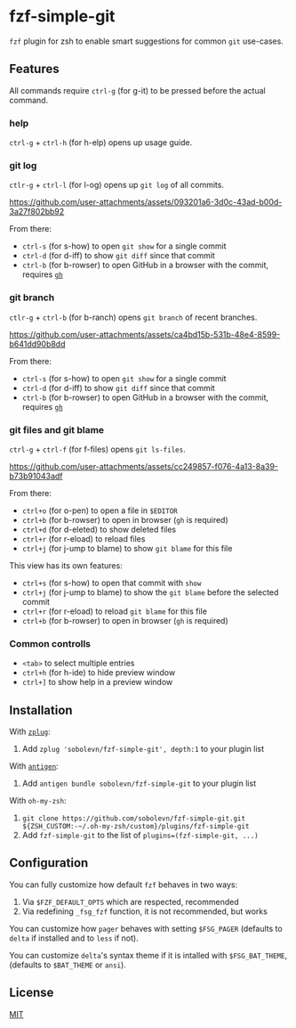 # fzf-simple-git

`fzf` plugin for zsh to enable smart suggestions for common `git` use-cases.


## Features

All commands require `ctrl-g` (for g-it) to be pressed before the actual command.

### help

`ctrl-g` + `ctrl-h` (for h-elp) opens up usage guide.

### git log

`ctlr-g` + `ctrl-l` (for l-og) opens up `git log` of all commits.

https://github.com/user-attachments/assets/093201a6-3d0c-43ad-b00d-3a27f802bb92

From there:
- `ctrl-s` (for s-how) to open `git show` for a single commit
- `ctrl-d` (for d-iff) to show `git diff` since that commit
- `ctrl-b` (for b-rowser) to open GitHub in a browser with the commit, requires [`gh`](https://github.com/cli/cli)

### git branch

`ctlr-g` + `ctrl-b` (for b-ranch) opens `git branch` of recent branches.

https://github.com/user-attachments/assets/ca4bd15b-531b-48e4-8599-b641dd90b8dd

From there:
- `ctrl-s` (for s-how) to open `git show` for a single commit
- `ctrl-d` (for d-iff) to show `git diff` since that commit
- `ctrl-b` (for b-rowser) to open GitHub in a browser with the commit, requires [`gh`](https://github.com/cli/cli)

### git files and git blame

`ctrl-g` + `ctrl-f` (for f-files) opens `git ls-files`.

https://github.com/user-attachments/assets/cc249857-f076-4a13-8a39-b73b91043adf

From there:
- `ctrl+o` (for o-pen) to open a file in `$EDITOR`
- `ctrl+b` (for b-rowser) to open in browser (`gh` is required)
- `ctrl+d` (for d-eleted) to show deleted files
- `ctrl+r` (for r-eload) to reload files
- `ctrl+j` (for j-ump to blame) to show `git blame` for this file

This view has its own features:
- `ctrl+s` (for s-how) to open that commit with `show`
- `ctrl+j` (for j-ump to blame)  to show the `git blame` before the selected commit
- `ctrl+r` (for r-eload) to reload `git blame` for this file
- `ctrl+b` (for b-rowser) to open in browser (`gh` is required)

### Common controlls

- `<tab>` to select multiple entries
- `ctrl+h` (for h-ide) to hide preview window
- `ctrl+]` to show help in a preview window


## Installation

With [`zplug`](https://github.com/zplug/zplug):
1. Add `zplug 'sobolevn/fzf-simple-git', depth:1` to your plugin list

With [`antigen`](https://github.com/zsh-users/antigen):
1. Add `antigen bundle sobolevn/fzf-simple-git` to your plugin list

With `oh-my-zsh`:
1. `git clone https://github.com/sobolevn/fzf-simple-git.git ${ZSH_CUSTOM:-~/.oh-my-zsh/custom}/plugins/fzf-simple-git`
2. Add `fzf-simple-git` to the list of `plugins=(fzf-simple-git, ...)`


## Configuration

You can fully customize how default `fzf` behaves in two ways:
1. Via `$FZF_DEFAULT_OPTS` which are respected, recommended
2. Via redefining `_fsg_fzf` function, it is not recommended, but works

You can customize how `pager` behaves with setting `$FSG_PAGER`
(defaults to `delta` if installed and to `less` if not).

You can customize `delta`'s syntax theme if it is intalled with `$FSG_BAT_THEME`,
(defaults to `$BAT_THEME` or `ansi`).


## License

[MIT](https://github.com/sobolevn/fzf-simple-git/blob/master/LICENSE.md?plain=1)
